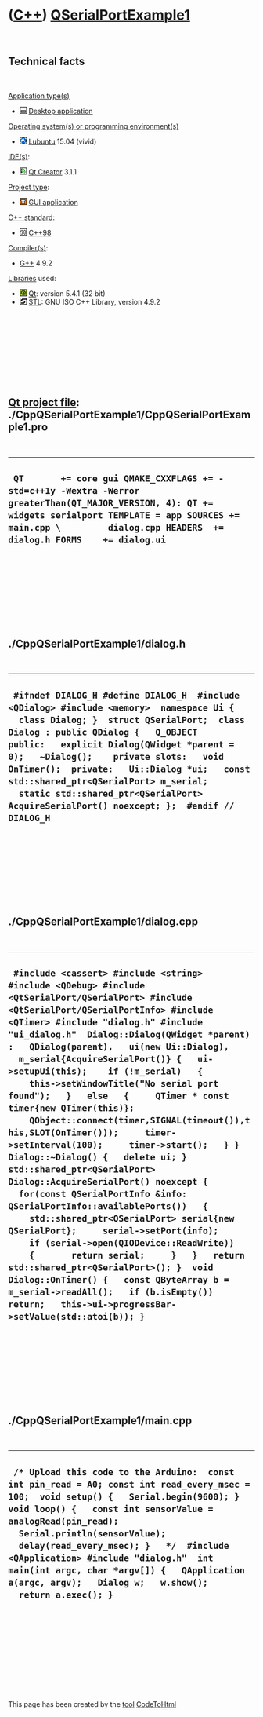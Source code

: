 



 

 

 

 

 

([C++](Cpp.htm)) [QSerialPortExample1](CppQSerialPortExample1.htm)
==================================================================

 

Technical facts
---------------

 

[Application type(s)](CppApplication.htm)

-   ![Desktop](PicDesktop.png) [Desktop
    application](CppDesktopApplication.htm)

[Operating system(s) or programming environment(s)](CppOs.htm)

-   ![Lubuntu](PicLubuntu.png) [Lubuntu](CppLubuntu.htm) 15.04 (vivid)

[IDE(s)](CppIde.htm):

-   ![Qt Creator](PicQtCreator.png) [Qt Creator](CppQtCreator.htm) 3.1.1

[Project type](CppQtProjectType.htm):

-   ![GUI](PicGui.png) [GUI application](CppGuiApplication.htm)

[C++ standard](CppStandard.htm):

-   ![C++98](PicCpp98.png) [C++98](Cpp98.htm)

[Compiler(s)](CppCompiler.htm):

-   [G++](CppGpp.htm) 4.9.2

[Libraries](CppLibrary.htm) used:

-   ![Qt](PicQt.png) [Qt](CppQt.htm): version 5.4.1 (32 bit)
-   ![STL](PicStl.png) [STL](CppStl.htm): GNU ISO C++ Library, version
    4.9.2

 

 

 

 

 

[Qt project file](CppQtProjectFile.htm): ./CppQSerialPortExample1/CppQSerialPortExample1.pro
--------------------------------------------------------------------------------------------

 

  ------------------------------------------------------------------------------------------------------------------------------------------------------------------------------------------------------------------------------------
  ` QT       += core gui QMAKE_CXXFLAGS += -std=c++1y -Wextra -Werror greaterThan(QT_MAJOR_VERSION, 4): QT += widgets serialport TEMPLATE = app SOURCES += main.cpp \         dialog.cpp HEADERS  += dialog.h FORMS    += dialog.ui`
  ------------------------------------------------------------------------------------------------------------------------------------------------------------------------------------------------------------------------------------

 

 

 

 

 

./CppQSerialPortExample1/dialog.h
---------------------------------

 

  ---------------------------------------------------------------------------------------------------------------------------------------------------------------------------------------------------------------------------------------------------------------------------------------------------------------------------------------------------------------------------------------------------------------------------------------------------------
  ` #ifndef DIALOG_H #define DIALOG_H  #include <QDialog> #include <memory>  namespace Ui {   class Dialog; }  struct QSerialPort;  class Dialog : public QDialog {   Q_OBJECT    public:   explicit Dialog(QWidget *parent = 0);   ~Dialog();    private slots:   void OnTimer();  private:   Ui::Dialog *ui;   const std::shared_ptr<QSerialPort> m_serial;   static std::shared_ptr<QSerialPort> AcquireSerialPort() noexcept; };  #endif // DIALOG_H`
  ---------------------------------------------------------------------------------------------------------------------------------------------------------------------------------------------------------------------------------------------------------------------------------------------------------------------------------------------------------------------------------------------------------------------------------------------------------

 

 

 

 

 

./CppQSerialPortExample1/dialog.cpp
-----------------------------------

 

  --------------------------------------------------------------------------------------------------------------------------------------------------------------------------------------------------------------------------------------------------------------------------------------------------------------------------------------------------------------------------------------------------------------------------------------------------------------------------------------------------------------------------------------------------------------------------------------------------------------------------------------------------------------------------------------------------------------------------------------------------------------------------------------------------------------------------------------------------------------------------------------------------------------------------------------------------------------------------------------------------------------------------------------------------------------------------------------------------------------------------------------------------------------
  ` #include <cassert> #include <string>  #include <QDebug> #include <QtSerialPort/QSerialPort> #include <QtSerialPort/QSerialPortInfo> #include <QTimer> #include "dialog.h" #include "ui_dialog.h"  Dialog::Dialog(QWidget *parent) :   QDialog(parent),   ui(new Ui::Dialog),   m_serial{AcquireSerialPort()} {   ui->setupUi(this);    if (!m_serial)   {     this->setWindowTitle("No serial port found");   }   else   {     QTimer * const timer{new QTimer(this)};     QObject::connect(timer,SIGNAL(timeout()),this,SLOT(OnTimer()));     timer->setInterval(100);     timer->start();   } }  Dialog::~Dialog() {   delete ui; }  std::shared_ptr<QSerialPort> Dialog::AcquireSerialPort() noexcept {   for(const QSerialPortInfo &info: QSerialPortInfo::availablePorts())   {     std::shared_ptr<QSerialPort> serial{new QSerialPort};     serial->setPort(info);     if (serial->open(QIODevice::ReadWrite))     {       return serial;     }   }   return std::shared_ptr<QSerialPort>(); }  void Dialog::OnTimer() {   const QByteArray b = m_serial->readAll();   if (b.isEmpty()) return;   this->ui->progressBar->setValue(std::atoi(b)); }`
  --------------------------------------------------------------------------------------------------------------------------------------------------------------------------------------------------------------------------------------------------------------------------------------------------------------------------------------------------------------------------------------------------------------------------------------------------------------------------------------------------------------------------------------------------------------------------------------------------------------------------------------------------------------------------------------------------------------------------------------------------------------------------------------------------------------------------------------------------------------------------------------------------------------------------------------------------------------------------------------------------------------------------------------------------------------------------------------------------------------------------------------------------------------

 

 

 

 

 

./CppQSerialPortExample1/main.cpp
---------------------------------

 

  ----------------------------------------------------------------------------------------------------------------------------------------------------------------------------------------------------------------------------------------------------------------------------------------------------------------------------------------------------------------------------------------------------------------------------------------
  ` /* Upload this code to the Arduino:  const int pin_read = A0; const int read_every_msec = 100;  void setup() {   Serial.begin(9600); }  void loop() {   const int sensorValue = analogRead(pin_read);   Serial.println(sensorValue);   delay(read_every_msec); }   */  #include <QApplication> #include "dialog.h"  int main(int argc, char *argv[]) {   QApplication a(argc, argv);   Dialog w;   w.show();     return a.exec(); }`
  ----------------------------------------------------------------------------------------------------------------------------------------------------------------------------------------------------------------------------------------------------------------------------------------------------------------------------------------------------------------------------------------------------------------------------------------

 

 

 

 

 





 




This page has been created by the [tool](Tools.htm)
[CodeToHtml](ToolCodeToHtml.htm)
